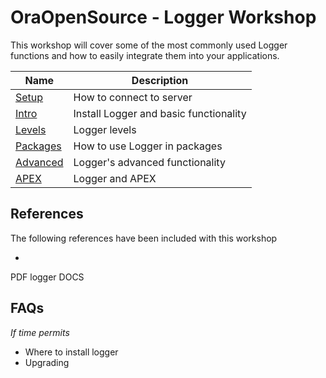 # OraOpenSource - Logger Workshop

This workshop will cover some of the most commonly used Logger functions and how to easily integrate them into your applications.

Name  | Description
--- | ---
[Setup](setup.md) | How to connect to server
[Intro](intro.md) | Install Logger and basic functionality
[Levels](levels.md) | Logger levels
[Packages](packages.md) | How to use Logger in packages
[Advanced](advanced.md) | Logger's advanced functionality
[APEX](apex.md) | Logger and APEX


## References
The following references have been included with this workshop

-
PDF logger DOCS

## FAQs

_If time permits_

- Where to install logger
- Upgrading
